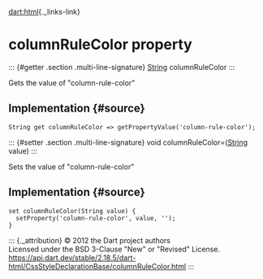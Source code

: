 [dart:html](../../dart-html/dart-html-library){._links-link}

columnRuleColor property
========================

::: {#getter .section .multi-line-signature}
[String](../../dart-core/string-class) columnRuleColor
:::

Gets the value of \"column-rule-color\"

Implementation {#source}
--------------

``` {.language-dart data-language="dart"}
String get columnRuleColor => getPropertyValue('column-rule-color');
```

::: {#setter .section .multi-line-signature}
void columnRuleColor=([String](../../dart-core/string-class) value)
:::

Sets the value of \"column-rule-color\"

Implementation {#source}
--------------

``` {.language-dart data-language="dart"}
set columnRuleColor(String value) {
  setProperty('column-rule-color', value, '');
}
```

::: {._attribution}
© 2012 the Dart project authors\
Licensed under the BSD 3-Clause \"New\" or \"Revised\" License.\
<https://api.dart.dev/stable/2.18.5/dart-html/CssStyleDeclarationBase/columnRuleColor.html>
:::

